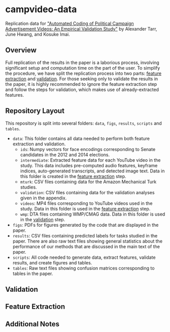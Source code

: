 # campvideo-data
Replication data for ["Automated Coding of Political Campaign Advertisement Videos: An Empirical Validation Study"]() by Alexander Tarr, June Hwang, and Kosuke Imai.

## Overview
Full replication of the results in the paper is a laborious process, involving significant setup and computation time on the part of the user. To simplify the procedure, we have split the replication process into two parts: [feature extraction](##-Feature-Extraction) and [validation](##-Validation). For those seeking only to validate the results in the paper, it is highly recommended to ignore the feature extraction step and follow the steps for validation, which makes use of already-extracted features.

## Repository Layout
This repository is split into several folders: ``data``, ``figs``, ``results``, ``scripts`` and ``tables``.
- ``data``: This folder contains all data needed to perform both feature extraction and validation.
  * ``ids``: Numpy vectors for face encodings corresponding to Senate candidates in the 2012 and 2014 elections.
  * ``intermediate``: Extracted feature data for each YouTube video in the study. This data includes pre-computed audio features, keyframe indices, auto-generated transcripts, and detected image text. Data in this folder is created in the [feature extraction](##-Feature-Extraction) step.
  * ``mturk``: CSV files containing data for the Amazon Mechanical Turk studies.
  * ``validation``: CSV files containing data for the validation analyses given in the appendix.
  * ``videos``: MP4 files corresponding to YouTube videos used in the study. Data in this folder is used in the [feature extraction](##-Feature-Extraction) step.
  * ``wmp``: DTA files containing WMP/CMAG data. Data in this folder is used in the [validation](##-Validation) step.
- ``figs``: PDFs for figures generated by the code that are displayed in the paper.
- ``results``: CSV files containing predicted labels for tasks studied in the paper. There are also raw text files showing general statistics about the performance of our methods that are discussed in the main text of the paper.
- ``scripts``: All code needed to generate data, extract features, validate results, and create figures and tables.
-  ``tables``: Raw text files showing confusion matrices corresponding to tables in the paper.

## Validation

## Feature Extraction

## Additional Notes
